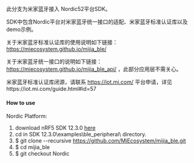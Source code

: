此分支为米家蓝牙接入 Nordic52平台SDK。

SDK中包含Nordic平台对米家蓝牙统一接口的适配、米家蓝牙标准认证库以及demo示例。

关于米家蓝牙标准认证库的使用说明如下链接：https://miecosystem.github.io/mijia_ble/ 

关于米家蓝牙统一接口的说明如下链接： https://miecosystem.github.io/mijia_ble_api/ ，此部分应用层不需关心。

米家蓝牙标准认证库闭源，请联系 https://iot.mi.com/ 平台申请，详见https://iot.mi.com/guide.html#id=57

#### How to use
Nordic Platform:
1. download nRF5 SDK 12.3.0 [here](http://www.nordicsemi.com/eng/nordic/Products/nRF52832/nRF5-SDK-v12-zip/54281)
2. cd in SDK 12.3.0\examples\ble_peripheral\ directory.
3. $ git clone --recursive https://github.com/MiEcosystem/mijia_ble.git
4. $ cd mijia_ble
5. $ git checkout Nordic
